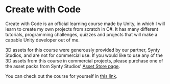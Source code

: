 # Create with Code

Create with Code is an official learning course made by Unity, in which I will learn to create my own projects from scratch in C#. It has many different tutorials, programming challenges, quizzes and projects that will make a capable Unity developer out of me.

3D assets for this course were generously provided by our partner, Synty Studios, and are not for commercial use. If you would like to use any of the 3D assets from this course in commercial projects, please purchase one of the asset packs from Synty Studios’ [Asset Store page](https://assetstore.unity.com/publishers/5217 "Synty Studios - Asset Store").

You can check out the course for yourself in [this link](https://learn.unity.com/course/create-with-code "Create with Code - Unity Learn").
